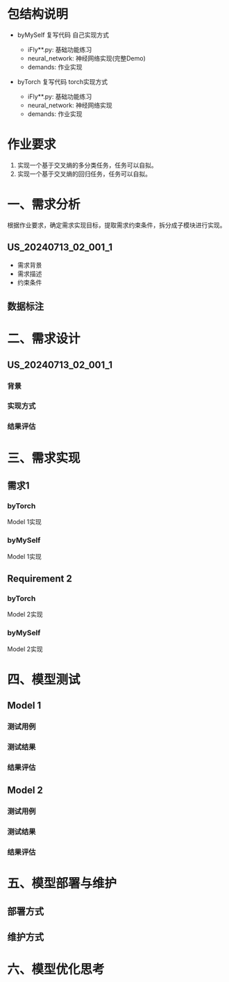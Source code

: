 # 包结构说明

- byMySelf
  复写代码 自己实现方式
    - iFly**.py: 基础功能练习
    - neural_network: 神经网络实现(完整Demo)
    - demands: 作业实现


- byTorch
  复写代码 torch实现方式
    - iFly**.py: 基础功能练习
    - neural_network: 神经网络实现
    - demands: 作业实现

# 作业要求

1. 实现一个基于交叉熵的多分类任务，任务可以自拟。
2. 实现一个基于交叉熵的回归任务，任务可以自拟。

# 一、需求分析

根据作业要求，确定需求实现目标，提取需求约束条件，拆分成子模块进行实现。

## US_20240713_02_001_1

- 需求背景
- 需求描述
- 约束条件

## 数据标注


# 二、需求设计

## US_20240713_02_001_1

### 背景

### 实现方式

### 结果评估

# 三、需求实现

## 需求1

### byTorch

Model 1实现

### byMySelf

Model 1实现

## Requirement 2

### byTorch

Model 2实现

### byMySelf

Model 2实现

# 四、模型测试

## Model 1

### 测试用例

### 测试结果

### 结果评估

## Model 2

### 测试用例

### 测试结果

### 结果评估

# 五、模型部署与维护

## 部署方式

## 维护方式

# 六、模型优化思考

